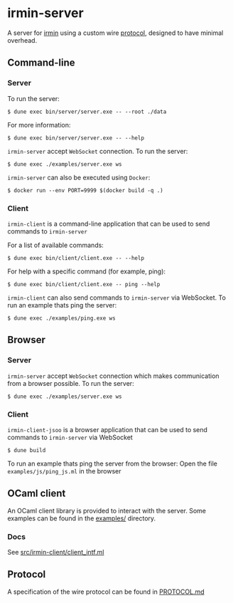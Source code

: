 # irmin-server

A server for [irmin](https://github.com/mirage/irmin) using a custom wire [protocol](#protocol), designed to have minimal overhead.

## Command-line

### Server

To run the server:

```shell
$ dune exec bin/server/server.exe -- --root ./data
```

For more information:

```shell
$ dune exec bin/server/server.exe -- --help
```

`irmin-server` accept `WebSocket` connection.
To run the server:

```shell
$ dune exec ./examples/server.exe ws
```

`irmin-server` can also be executed using `Docker`:

```shell
$ docker run --env PORT=9999 $(docker build -q .)
```

### Client

`irmin-client` is a command-line application that can be used to send commands to `irmin-server`

For a list of available commands:

```shell
$ dune exec bin/client/client.exe -- --help
```

For help with a specific command (for example, ping):

```shell
$ dune exec bin/client/client.exe -- ping --help
```

`irmin-client` can also send commands to `irmin-server` via WebSocket.
To run an example thats ping the server:

```shell
$ dune exec ./examples/ping.exe ws
```

## Browser

### Server

`irmin-server` accept `WebSocket` connection which makes communication from a browser possible.
To run the server:

```shell
$ dune exec ./examples/server.exe ws
```

### Client

`irmin-client-jsoo` is a browser application that can be used to send commands to `irmin-server` via WebSocket

```shell
$ dune build
```

To run an example thats ping the server from the browser:
Open the file `examples/js/ping_js.ml` in the browser

## OCaml client

An OCaml client library is provided to interact with the server. Some examples can be
found in the [examples/](/examples) directory.

### Docs

See [src/irmin-client/client_intf.ml](/src/irmin-client/client_intf.ml)

## Protocol

A specification of the wire protocol can be found in [PROTOCOL.md](/PROTOCOL.md)
